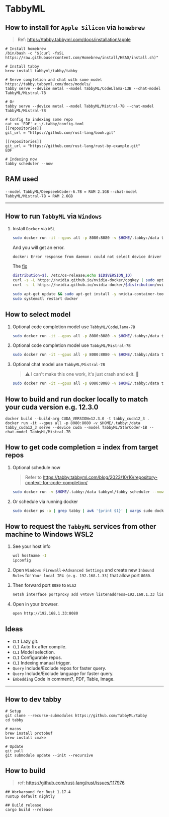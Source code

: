 # TabbyML

## How to install for `Apple Silicon` via `homebrew`

> Ref: https://tabby.tabbyml.com/docs/installation/apple

```
# Install homebrew
/bin/bash -c "$(curl -fsSL https://raw.githubusercontent.com/Homebrew/install/HEAD/install.sh)"

# Install tabby
brew install tabbyml/tabby/tabby

# Serve completion and chat with some model https://tabby.tabbyml.com/docs/models/
tabby serve --device metal --model TabbyML/CodeLlama-13B --chat-model TabbyML/Mistral-7B

# Or
tabby serve --device metal --model TabbyML/Mistral-7B --chat-model TabbyML/Mistral-7B

# Config to indexing some repo
cat << 'EOF' > ~/.tabby/config.toml
[[repositories]]
git_url = "https://github.com/rust-lang/book.git"

[[repositories]]
git_url = "https://github.com/rust-lang/rust-by-example.git"
EOF

# Indexing now
tabby scheduler --now
```

## RAM used

`--model TabbyML/DeepseekCoder-6.7B = RAM 2.1GB`
`--chat-model TabbyML/Mistral-7B = RAM 2.6GB`

---

## How to run `TabbyML` via `Windows`

1. Install `Docker` via `WSL`

   ```bash
   sudo docker run -it --gpus all -p 8080:8080 -v $HOME/.tabby:/data tabbyml/tabby serve --model TabbyML/StarCoder-1B --device cuda
   ```

   And you will get an error.

   ```bash
   docker: Error response from daemon: could not select device driver "" with capabilities: [[gpu]].
   ```

   The [fix](https://github.com/NVIDIA/nvidia-docker/issues/1243#issuecomment-928064024)

   ```bash
   distribution=$(. /etc/os-release;echo $ID$VERSION_ID)
   curl -s -L https://nvidia.github.io/nvidia-docker/gpgkey | sudo apt-key add -
   curl -s -L https://nvidia.github.io/nvidia-docker/$distribution/nvidia-docker.list | sudo tee /etc/apt/sources.list.d/nvidia-docker.list

   sudo apt-get update && sudo apt-get install -y nvidia-container-toolkit
   sudo systemctl restart docker
   ```

## How to select model

1. Optional code completion model use `TabbyML/CodeLlama-7B`

   ```bash
   sudo docker run -it --gpus all -p 8080:8080 -v $HOME/.tabby:/data tabbyml/tabby serve --model TabbyML/CodeLlama-7B --device cuda
   ```

1. Optional code completion model use `TabbyML/Mistral-7B`

   ```bash
   sudo docker run -it --gpus all -p 8080:8080 -v $HOME/.tabby:/data tabbyml/tabby serve --model TabbyML/Mistral-7B --device cuda
   ```

1. Optional chat model use `TabbyML/Mistral-7B`

   > ⚠️ I can't make this one work, it's just crash and exit. 🤔

   ```bash
   sudo docker run -it --gpus all -p 8080:8080 -v $HOME/.tabby:/data tabbyml/tabby serve --model TabbyML/StarCoder-1B --chat-model TabbyML/Mistral-7B --device cuda
   ```

## How to build and run docker locally to match your cuda version e.g. 12.3.0

```
docker build --build-arg CUDA_VERSION=12.3.0 -t tabby_cuda12_3 .
docker run -it --gpus all -p 8080:8080 -v $HOME/.tabby:/data tabby_cuda12_3 serve --device cuda --model TabbyML/StarCoder-1B --chat-model TabbyML/Mistral-7B
```

## How to get code completion = index from target repos

1. Optional schedule now

   > Refer to https://tabby.tabbyml.com/blog/2023/10/16/repository-context-for-code-completion/

   ```bash
   sudo docker run -v $HOME/.tabby:/data tabbyml/tabby scheduler --now
   ```

1. Or schedule via running docker
   ```bash
   sudo docker ps -a | grep tabby | awk '{print $1}' | xargs sudo docker exec -it $1 sh -c "/opt/tabby/bin/tabby scheduler --now"
   ```

## How to request the `TabbyML` services from other machine to Windows WSL2

1. See your host info

   ```bash
   wsl hostname -I
   ipconfig
   ```

1. Open `Windows Firewall`→`Advanced Settings` and create new `Inbound Rules` for `Your local IP4 (e.g. 192.168.1.33)` that allow port `8080`.
1. Then forward port `8080` to `WLS2`
   ```bash
   netsh interface portproxy add v4tov4 listenaddress=192.168.1.33 listenport=8080 connectaddress=127.0.0.1 connectport=8080
   ```
1. Open in your browser.
   ```bash
   open http://192.168.1.33:8080
   ```

## Ideas

- `CLI` Lazy git.
- `CLI` Auto fix after compile.
- `CLI` Model selection.
- `CLI` Configurable repos.
- `CLI` Indexing manual trigger.
- `Query` Include/Exclude repos for faster query.
- `Query` Include/Exclude language for faster query.
- `Embedding` Code in comment?, PDF, Table, Image.

---

## How to dev tabby

```
# Setup
git clone --recurse-submodules https://github.com/TabbyML/tabby
cd tabby

# macos
brew install protobuf
brew install cmake

# Update
git pull
git submodule update --init --recursive
```

## How to build

> ref: https://github.com/rust-lang/rust/issues/117976

```
## Workaround for Rust 1.17.4
rustup default nightly

## Build release
cargo build --release
```
